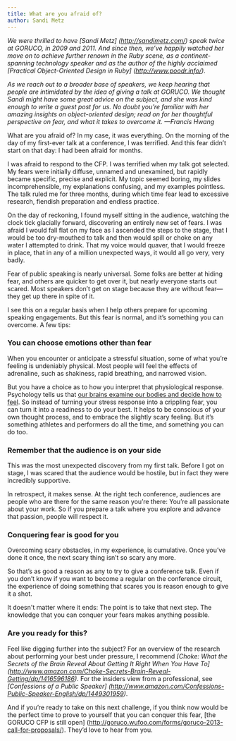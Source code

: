 ```yaml
---
title: What are you afraid of?
author: Sandi Metz
---
```

*We were thrilled to have [Sandi Metz] (http://sandimetz.com/) speak twice
at GORUCO, in 2009 and 2011. And since then, we’ve happily watched her
move on to achieve further renown in the Ruby scene, as a
continent-spanning technology speaker and as the author of the highly
acclaimed [Practical Object-Oriented Design in Ruby]
(http://www.poodr.info/).*

*As we reach out to a broader base of speakers, we keep hearing that
people are intimidated by the idea of giving a talk at GORUCO. We
thought Sandi might have some great advice on the subject, and she was
kind enough to write a guest post for us. No doubt you’re familiar with
her amazing insights on object-oriented design; read on for her
thoughtful perspective on fear, and what it takes to overcome it. &mdash;Francis Hwang*

What are you afraid of? In my case, it was everything. On the morning of the day of my first-ever talk at a conference, I was terrified. And this fear didn’t start on that day: I had been afraid for months.

I was afraid to respond to the CFP. I was terrified when my talk got selected. My fears were initially diffuse, unnamed and unexamined, but rapidly became specific, precise and explicit.  My topic seemed boring, my slides incomprehensible, my explanations confusing, and my examples pointless.  The talk ruled me for three months, during which time fear lead to excessive research, fiendish preparation and endless practice.

On the day of reckoning, I found myself sitting in the audience, watching the clock tick glacially forward, discovering an entirely new set of fears. I was afraid I would fall flat on my face as I ascended the steps to the stage, that I would be too dry-mouthed to talk and then would spill or choke on any water I attempted to drink. That my voice would quaver, that I would freeze in place, that in any of a million unexpected ways, it would all go very, very badly.

Fear of public speaking is nearly universal. Some folks are better at
hiding fear, and others are quicker to get over it, but nearly everyone
starts out scared. Most speakers don’t get on stage because they are
without fear&mdash;they get up there in spite of it.

I see this on a regular basis when I help others prepare for upcoming speaking engagements. But this fear is normal, and it’s something you can overcome. A few tips:

### You can choose emotions other than fear

When you encounter or anticipate a stressful situation, some of what you’re feeling is undeniably physical. Most people will feel the effects of adrenaline, such as shakiness, rapid breathing, and narrowed vision.

But you have a choice as to how you interpret that physiological
response. Psychology tells us that [our brains examine our bodies and
decide how to
feel](http://en.wikipedia.org/wiki/Excitation-transfer_theory). So
instead of turning your stress response into a crippling fear, you can
turn it into a readiness to do your best. It helps to be conscious of
your own thought process, and to embrace the slightly scary feeling. But
it’s something athletes and performers do all the time, and something
you can do too.

### Remember that the audience is on your side

This was the most unexpected discovery from my first talk. Before I got
on stage, I was scared that the audience would be hostile, but in fact
they were incredibly supportive.

In retrospect, it makes sense. At the right tech conference, audiences
are people who are there for the same reason you’re there: You’re all
passionate about your work. So if you prepare a talk where you explore
and advance that passion, people will respect it.

### Conquering fear is good for you

Overcoming scary obstacles, in my experience, is cumulative. Once you’ve done it once, the next scary thing isn’t so scary any more.

So that’s as good a reason as any to try to give a conference talk. Even if you don’t know if you want to become a regular on the conference circuit, the experience of doing something that scares you is reason enough to give it a shot.

It doesn't matter where it ends: The point is to take that next step.
The knowledge that you can conquer your fears makes anything possible.

### Are you ready for this?

Feel like digging further into the subject? For an overview of the
research about performing your best under pressure, I recommend
<cite>[Choke: What the Secrets of the Brain Reveal About Getting It
Right When You Have To]
(http://www.amazon.com/Choke-Secrets-Brain-Reveal-Getting/dp/1416596186)</cite>.
For the insiders view from a professional, see <cite>[Confessions of a
Public Speaker]
(http://www.amazon.com/Confessions-Public-Speaker-English/dp/1449301959)</cite>.

And if you’re ready to take on this next challenge, if you think now
would be the perfect time to prove to yourself that you can conquer this
fear, [the GORUCO CFP is still open] (http://goruco.wufoo.com/forms/goruco-2013-call-for-proposals/). They’d love to hear from you.
